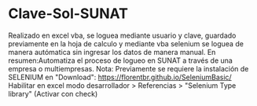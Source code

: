 # Clave-Sol-SUNAT
  Realizado en excel vba, se loguea mediante usuario y clave, guardado previamente en la hoja de calculo y mediante vba selenium se loguea de manera autómatica sin ingresar los datos de manera manual. 
  En resumen:Automatiza el proceso de logueo en SUNAT a través de una empresa o multiempresas.
Nota:
  Previamente se requiere la instalación de SELENIUM en "Download": https://florentbr.github.io/SeleniumBasic/ 
  Habilitar en excel modo desarrollador > Referencias > "Selenium Type library" (Activar con check) 

